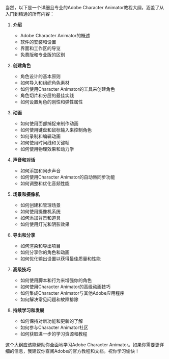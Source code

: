 当然，以下是一个详细且专业的Adobe Character Animator教程大纲，涵盖了从入门到精通的所有内容：

1. **介绍**
    - Adobe Character Animator的概述
    - 软件的安装和设置
    - 界面和工作区的导览
    - 免费版和专业版的区别

2. **创建角色**
    - 角色设计的基本原则
    - 如何导入和组织角色素材
    - 如何使用Character Animator的工具来创建角色
    - 角色切片和分层的最佳实践
    - 如何设置角色的刚性和弹性属性

3. **动画**
    - 如何使用面部捕捉来制作动画
    - 如何使用键盘和鼠标输入来控制角色
    - 如何录制和编辑动画
    - 如何使用时间线和关键帧
    - 如何使用物理效果和动力学

4. **声音和对话**
    - 如何添加和同步声音
    - 如何使用Character Animator的自动唇同步功能
    - 如何调整和优化音频性能

5. **场景和摄像机**
    - 如何创建和管理场景
    - 如何使用摄像机系统
    - 如何添加背景和道具
    - 如何使用灯光和阴影效果

6. **导出和分享**
    - 如何渲染和导出项目
    - 如何分享你的角色和动画
    - 如何优化输出设置以获得最佳质量和性能

7. **高级技巧**
    - 如何使用脚本和行为来增强你的角色
    - 如何使用Character Animator的高级动画技巧
    - 如何集成Character Animator与其他Adobe应用程序
    - 如何解决常见问题和故障排除

8. **持续学习和发展**
    - 如何保持对新功能和更新的了解
    - 如何参与Character Animator社区
    - 如何获取进一步的学习资源和教程

这个大纲应该能帮助你全面地学习Adobe Character Animator。如果你需要更详细的信息，我建议你查阅Adobe的官方教程和文档。祝你学习愉快！